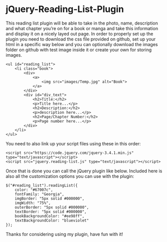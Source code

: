 # jQuery-Reading-List-Plugin
This reading list plugin will be able to take in the photo, name, description and what chapter you’re on for a book or manga and take this information and display it on a nicely layed out page. In order to properly set up the plugin you need to download the css file provided on github, set up your html in a specific way below and you can optionally download the images folder on github with test image inside it or create your own for storing images.

    <ul id="reading_list">
        <li class="book">
            <div>
                <a>
                    <img src="images/Temp.jpg" alt="Book">
                </a>
            </div>
            <div id="div_text">
                <h2>Title:</h2>
                <p>Title here...</p>
                <h2>Description:</h2>
                <p>description here...</p>
                <h2>Page/Chapter Number:</h2>
                <p>Page number here...</p>
            </div>
        </li>   
    </ul>

You need to also link up your script files using these in this order:

    <script src="https://code.jquery.com/jquery-3.4.1.min.js" type="text/javascript"></script>
    <script src="jquery.reading-list.js" type="text/javascript"></script>

Once that is done you can call the jQuery plugin like below. Included here is also all the customization options you can use with the plugin:

    $("#reading_list").readingList({
        color: "#67007c",
        fontFamily: "Georgia",
        imgBorder: "5px solid #000000",
        imgWidth: "75%",
        outerBorder: "5px solid #000000",
        textBorder: "5px solid #000000",
        bookBackgroundColor: "#ee98ff",
        textBackgroundColor: "blueviolet"
    });

Thanks for considering using my plugin, have fun with it!